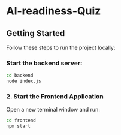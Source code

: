 # AI-readiness-Quiz

## Getting Started
Follow these steps to run the project locally:

### Start the backend server: 
```bash
cd backend
node index.js
```
### 2. Start the Frontend Application
Open a new terminal window and run:
```bash
cd frontend
npm start
```
